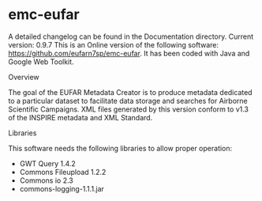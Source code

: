 # emc-eufar

A detailed changelog can be found in the Documentation directory.
Current version: 0.9.7
This is an Online version of the following software: https://github.com/eufarn7sp/emc-eufar. It has been coded with Java and Google Web Toolkit.

Overview

The goal of the EUFAR Metadata Creator is to produce metadata dedicated to a particular dataset to facilitate data storage and searches for Airborne Scientific Campaigns. XML files generated by this version conform to v1.3 of the INSPIRE metadata and XML Standard.


Libraries

This software needs the following libraries to allow proper operation:
  - GWT Query 1.4.2
  - Commons Fileupload 1.2.2
  - Commons io 2.3
  - commons-logging-1.1.1.jar